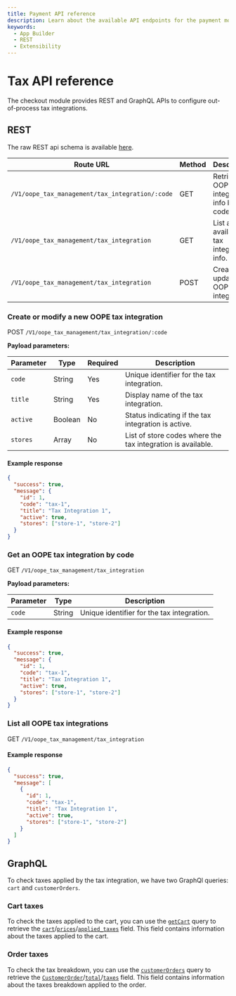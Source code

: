 ```yaml
---
title: Payment API reference
description: Learn about the available API endpoints for the payment module in the Adobe Commerce checkout starter kit.
keywords:
  - App Builder
  - REST
  - Extensibility
---
```


# Tax API reference

The checkout module provides REST and GraphQL APIs to configure out-of-process tax integrations.

## REST

The raw REST api schema is available [here](/tax.xml).

| **Route URL**| **Method** | **Description**|
| ----------------------------------------------------------------------------------------------------------------------------------------------- | ---------- | -------------------------------------------- |
| `/V1/oope_tax_management/tax_integration/:code` | GET        | Retrieve an OOPE tax integration info by its code.. |
| `/V1/oope_tax_management/tax_integration`                 | GET        | List all available tax integration info.     |
| `/V1/oope_tax_management/tax_integration`         | POST       | Create or update an OOPE tax integration.     |

### Create or modify a new OOPE tax integration

POST `/V1/oope_tax_management/tax_integration/:code`


**Payload parameters:**

| Parameter | Type   | Required | Description                               |
| --------- | ------ | -------- | ----------------------------------------- |
| `code`    | String | Yes      | Unique identifier for the tax integration. |
| `title`   | String | Yes      | Display name of the tax integration.       |
| `active`  | Boolean| No       | Status indicating if the tax integration is active. |
| `stores`  | Array  | No       | List of store codes where the tax integration is available. |

<CodeBlock slots="heading, code" repeat="1" languages="json" />


#### Example response

```json
{
  "success": true,
  "message": {
    "id": 1,
    "code": "tax-1",
    "title": "Tax Integration 1",
    "active": true,
    "stores": ["store-1", "store-2"]
  }
}
```

### Get an OOPE tax integration by code

GET `/V1/oope_tax_management/tax_integration`

**Payload parameters:**

| Parameter | Type   | Description                                 |
| --------- | ------ | ------------------------------------------- |
| `code`    | String | Unique identifier for the tax integration. |

<CodeBlock slots="heading, code" repeat="1" languages="json" />


#### Example response

```json
{
  "success": true,
  "message": {
    "id": 1,
    "code": "tax-1",
    "title": "Tax Integration 1",
    "active": true,
    "stores": ["store-1", "store-2"]
  }
}
```

### List all OOPE tax integrations

GET `/V1/oope_tax_management/tax_integration`

<CodeBlock slots="heading, code" repeat="1" languages="json" />

#### Example response

```json
{
  "success": true,
  "message": [
    {
      "id": 1,
      "code": "tax-1",
      "title": "Tax Integration 1",
      "active": true,
      "stores": ["store-1", "store-2"]
    }
  ]
}
```

## GraphQL

To check taxes applied by the tax integration, we have two GraphQl queries: `cart` and `customerOrders`.

### Cart taxes
To check the taxes applied to the cart, you can use the [`getCart`](https://developer.adobe.com/commerce/webapi/graphql/schema/cart/queries/cart/) query to retrieve the [`cart`](https://developer.adobe.com/commerce/webapi/graphql-api/index.html#definition-Cart)/[`prices`](https://developer.adobe.com/commerce/webapi/graphql-api/index.html#definition-CartPrices)/[`applied_taxes`](https://developer.adobe.com/commerce/webapi/graphql-api/index.html#definition-CartPrices) field. This field contains information about the taxes applied to the cart.

### Order taxes
To check the tax breakdown, you can use the [`customerOrders`](https://developer.adobe.com/commerce/webapi/graphql/schema/customer/queries/orders/) query to retrieve the [`CustomerOrder`](https://developer.adobe.com/commerce/webapi/graphql-api/index.html#definition-CustomerOrder)/[`total`](https://developer.adobe.com/commerce/webapi/graphql-api/index.html#definition-OrderTotal)/[`taxes`](https://developer.adobe.com/commerce/webapi/graphql-api/index.html#definition-TaxItem) field. This field contains information about the taxes breakdown applied to the order.
